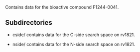 Contains data for the bioactive compound F1244-0041.

## Subdirectories

- cside/ contains data for the C-side search space on rv1821.

- nside/ contains data for the N-side search space on rv1821.

